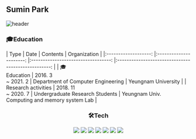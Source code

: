 ## Sumin Park

<!-- - 📘 I graduated from [Yeungnam University](http://www.yu.ac.kr/_korean/main/index.php).
- 🌱 I’m currently learning Python, Django, Algorithm, Kotlin, Android -->


  
  ![header](https://capsule-render.vercel.app/api?type=waving&color=auto&text=%20SuminPark%20%20&height=200&fontSize=100)
  
  <h3>🎓Education</h3> 
  |         Type        	|          Date          	|              Contents              	|                    Organization                    	|
  |:-------------------:	|:----------------------:	|:----------------------------------:	|:--------------------------------------------------:	|
  |    🎓<br>Education   	| 2016. 3 <br>~ 2021. 2  	| Department of Computer Engineering 	|                 Yeungnam University                	|
  | Research activities 	| 2018. 11 <br>~ 2020. 7 	|   Undergraduate Research Students  	| Yeungnam Univ. <br>Computing and memory system Lab 	|
 
<div align=center>
  <h3>🛠Tech</h3> 
  <img src="https://img.shields.io/badge/Python-3776AB?style=flat-square&logo=Python&logoColor=white"/> <img src="https://img.shields.io/badge/Django-092E20?style=flat-square&logo=django&logoColor=white"/> <img src="https://img.shields.io/badge/Flask-000000?style=flat-square&logo=flask&logoColor=white"/> <img src="https://img.shields.io/badge/HTML5-E34F26?style=flat-square&logo=HTML5&logoColor=white"/> <img src="https://img.shields.io/badge/CSS3-1572B6?style=flat-square&logo=CSS3&logoColor=white"/> <img src="https://img.shields.io/badge/JavaScript-F7DF1E?style=flat-square&logo=JavaScript&logoColor=black"/> <img src="https://img.shields.io/badge/MongoDB-47A248?style=flat-square&logo=MongoDB&logoColor=white"/>
</div>
